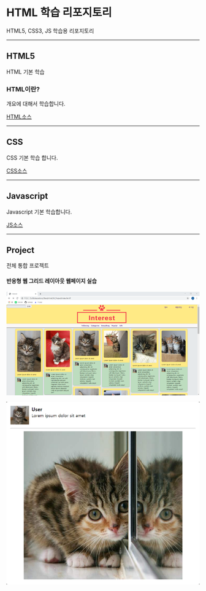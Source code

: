 # HTML 학습 리포지토리
HTML5, CSS3, JS 학습용 리포지토리

------------

## HTML5
HTML 기본 학습


### HTML이란?
개요에 대해서 학습합니다.

[HTML소스](https://github.com/zizi0308/StudyHtml/commit/38baa479ec68caa5b686e784455258944ac51a93)

---------------

## CSS
CSS 기본 학습 합니다.

[CSS소스](https://github.com/zizi0308/StudyHtml/tree/main/02_CSS)

----------------

## Javascript
Javascript 기본 학습합니다.

[JS소스](https://github.com/zizi0308/StudyHtml/tree/main/03_JavaScript)

----------------

## Project
전체 통합 프로젝트

#### 반응형 웹 그리드 레이아웃 웹페이지 실습
![결과1](https://github.com/zizi0308/StudyHtml/blob/main/ref_image/result01.png "전체 레이아웃")

![결과2](https://github.com/zizi0308/StudyHtml/blob/main/ref_image/result02.png "팝업 레이아웃")

